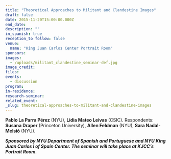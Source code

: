 ```yaml
---
title: "Theoretical Approaches to Militant and Clandestine Images"
draft: false
date: 2015-11-20T15:00:00.000Z
end_date:
description: ""
in_spanish: true
reception_to follow: false
venue:
  name: "King Juan Carlos Center Portrait Room"
sponsors:
images:
  - /uploads/militant_clandestine_seminar-def.jpg
image_credit:
files:
events:
  - discussion
program:
in-residence:
research-seminar:
related_event:
_slug: theoretical-approaches-to-militant-and-clandestine-images
---
```


**Pablo La Parra Pérez** (NYU), **Lidia Mateo Leivas** (CSIC). Respondents: **Susana Draper** (Princeton University), **Allen Feldman** (NYU), **Sara Nadal-Melsió** (NYU).

**_Sponsored by NYU Department of Spanish and Portuguese and NYU King Juan Carlos I of Spain Center. The seminar will take place at KJCC’s Portrait Room._**
